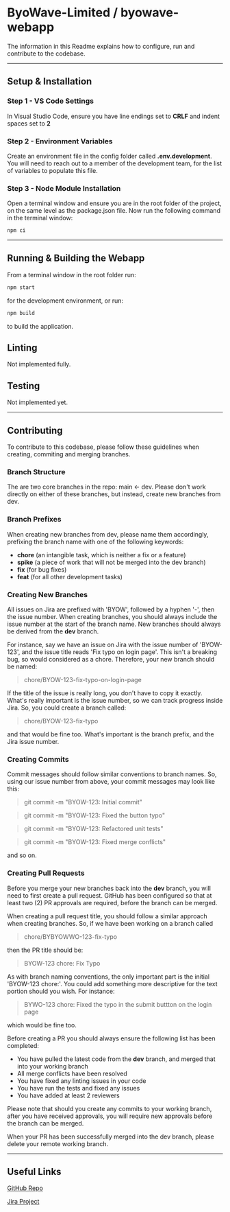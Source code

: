 # ByoWave-Limited / byowave-webapp
The information in this Readme explains how to configure, run and contribute to the codebase.

---

## Setup & Installation

### Step 1 - VS Code Settings
In Visual Studio Code, ensure you have line endings set to **CRLF** and indent spaces set to **2** 

### Step 2 - Environment Variables
Create an environment file in the config folder called **.env.development**. 
You will need to reach out to a member of the development team, for the list of variables to populate this file.

### Step 3 - Node Module Installation
Open a terminal window and ensure you are in the root folder of the project, on the same level as the package.json file. Now run the following command in the terminal window:
```sh
npm ci
```
---

## Running & Building the Webapp
From a terminal window in the root folder run:
```sh
npm start
```
for the development environment, or run:
```sh
npm build
```
to build the application.

## Linting
Not implemented fully.

## Testing
Not implemented yet.

---

## Contributing
To contribute to this codebase, please follow these guidelines when creating, commiting and merging branches.

### Branch Structure
The are two core branches in the repo: main <- dev. Please don't work directly on either of these branches, but instead, create new branches from dev.

### Branch Prefixes
When creating new branches from dev, please name them accordingly, prefixing the branch name with one of the following keywords:
- **chore** (an intangible task, which is neither a fix or a feature)
- **spike** (a piece of work that will not be merged into the dev branch)
- **fix** (for bug fixes)
- **feat** (for all other development tasks)

### Creating New Branches
All issues on Jira are prefixed with 'BYOW', followed by a hyphen '-', then the issue number. When creating branches, you should always include the issue number at the start of the branch name. New branches should always be derived from the **dev** branch.

For instance, say we have an issue on Jira with the issue number of 'BYOW-123', and the issue title reads 'Fix typo on login page'. This isn't a breaking bug, so would considered as a chore. Therefore, your new branch should be named: 

> chore/BYOW-123-fix-typo-on-login-page

If the title of the issue is really long, you don't have to copy it exactly. What's really important is the issue number, so we can track progress inside Jira. So, you could create a branch called:

> chore/BYOW-123-fix-typo

and that would be fine too. What's important is the branch prefix, and the Jira issue number.

### Creating Commits
Commit messages should follow similar conventions to branch names. So, using our issue number from above, your commit messages may look like this:

> git commit -m "BYOW-123: Initial commit"

> git commit -m "BYOW-123: Fixed the button typo"

> git commit -m "BYOW-123: Refactored unit tests"

> git commit -m "BYOW-123: Fixed merge conflicts"

and so on.

### Creating Pull Requests
Before you merge your new branches back into the **dev** branch, you will need to first create a pull request. GitHub has been configured so that at least two (2) PR approvals are required, before the branch can be merged.

When creating a pull request title, you should follow a similar approach when creating branches. So, if we have been working on a branch called

> chore/BYBYOWWO-123-fix-typo

then the PR title should be:

> BYOW-123 chore: Fix Typo

As with branch naming conventions, the only important part is the initial 'BYOW-123 chore:'. You could add something more descriptive for the text portion should you wish. For instance:

> BYWO-123 chore: Fixed the typo in the submit buttton on the login page

which would be fine too.

Before creating a PR you should always ensure the following list has been completed:

- You have pulled the latest code from the **dev** branch, and merged that into your working branch
- All merge conflicts have been resolved
- You have fixed any linting issues in your code
- You have run the tests and fixed any issues
- You have added at least 2 reviewers

Please note that should you create any commits to your working branch, after you have received approvals, you will require new approvals before the branch can be merged.

When your PR has been successfully merged into the dev branch, please delete your remote working branch.

---

## Useful Links
[GitHub Repo](https://github.com/ByoWave-Limited/byowave-webapp)

[Jira Project](https://byowave.atlassian.net/browse/BYOW)